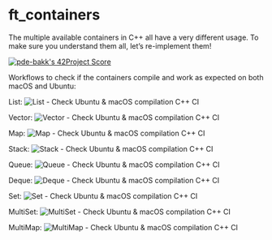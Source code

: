 # ft_containers

The multiple available containers in C++ all have a very different usage. To make sure you understand them all, let’s re-implement them!

[![pde-bakk's 42Project Score](https://badge42.vercel.app/api/v2/cl1kxvlgu002109lfx5bumh9s/project/1974271)](https://github.com/JaeSeoKim/badge42)


Workflows to check if the containers compile and work as expected on both macOS and Ubuntu:

List: ![List - Check Ubuntu & macOS compilation C++ CI](https://github.com/pde-bakk/ft_containers/workflows/List%20-%20Check%20Ubuntu%20&%20macOS%20compilation%20C++%20CI/badge.svg)

Vector: ![Vector - Check Ubuntu & macOS compilation C++ CI](https://github.com/pde-bakk/ft_containers/workflows/Vector%20-%20Check%20Ubuntu%20&%20macOS%20compilation%20C++%20CI/badge.svg)

Map: ![Map - Check Ubuntu & macOS compilation C++ CI](https://github.com/pde-bakk/ft_containers/workflows/Map%20-%20Check%20Ubuntu%20&%20macOS%20compilation%20C++%20CI/badge.svg)

Stack: ![Stack - Check Ubuntu & macOS compilation C++ CI](https://github.com/pde-bakk/ft_containers/workflows/Stack%20-%20Check%20Ubuntu%20&%20macOS%20compilation%20C++%20CI/badge.svg)

Queue: ![Queue - Check Ubuntu & macOS compilation C++ CI](https://github.com/pde-bakk/ft_containers/workflows/Queue%20-%20Check%20Ubuntu%20&%20macOS%20compilation%20C++%20CI/badge.svg)

Deque: ![Deque - Check Ubuntu & macOS compilation C++ CI](https://github.com/pde-bakk/ft_containers/workflows/Deque%20-%20Check%20Ubuntu%20&%20macOS%20compilation%20C++%20CI/badge.svg)

Set: ![Set - Check Ubuntu & macOS compilation C++ CI](https://github.com/pde-bakk/ft_containers/workflows/Set%20-%20Check%20Ubuntu%20&%20macOS%20compilation%20C++%20CI/badge.svg)

MultiSet: ![MultiSet - Check Ubuntu & macOS compilation C++ CI](https://github.com/pde-bakk/ft_containers/workflows/MultiSet%20-%20Check%20Ubuntu%20&%20macOS%20compilation%20C++%20CI/badge.svg)

MultiMap: ![MultiMap - Check Ubuntu & macOS compilation C++ CI](https://github.com/pde-bakk/ft_containers/workflows/MultiMap%20-%20Check%20Ubuntu%20&%20macOS%20compilation%20C++%20CI/badge.svg)
